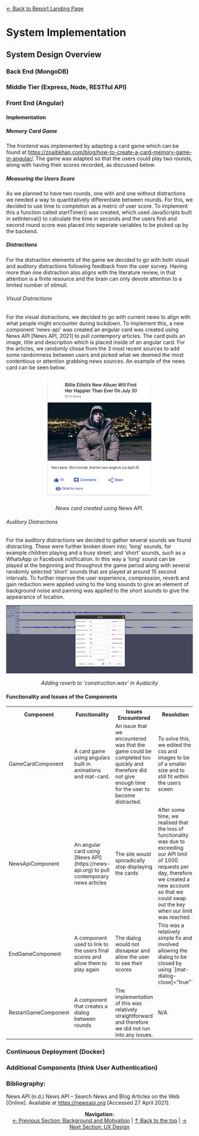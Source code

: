 [&#8592; Back to Report Landing Page](../README.md)
# System Implementation
## System Design Overview
### Back End (MongoDB)
### Middle Tier (Express, Node, RESTful API)
### Front End (Angular)

#### Implementation
##### Memory Card Game
The frontend was implemented by adapting a card game which can be found at https://zoaibkhan.com/blog/how-to-create-a-card-memory-game-in-angular/. The game was adapted so that the users could play two rounds, along with having their scores recorded, as discussed below.

##### Measuring the Users Score

As we planned to have two rounds, one with and one without distractions we needed a way to quantitatively differentiate between rounds. For this, we decided to use time to completion as a metric of user score. To implement this a function called startTimer() was created, which used JavaScripts built in setInterval() to calculate the time in seconds and the users first and second round score was placed into seperate variables to be picked up by the backend.

##### Distractions
For the distraction elements of the game we decided to go with both visual and auditory distractions following feedback from the user survey. Having more than one distraction also aligns with the literature review, in that attention is a finite resource and the brain can only devote attention to a limited number of stimuli.

###### Visual Distractions
For the visual distractions, we decided to go with current news to align with what people might encounter during lockdown. To implement this, a new component 'news-api' was created an angular card was created using News API [News API, 2021] to pull contempory articles. The card pulls an image, title and description which is placed inside of an angular card. For the articles, we randomly chose from the 3 most recent sources to add some randomness between users and picked what we deemed the most contentious or attention grabbing news sources. An example of the news card can be seen below.


<p align="center">
  <img src="images/news-card.png" width="300"/>
</p>
<p align="center">
  <em>News card created using News API.</em>
</p>

###### Auditory Distractions
For the auditory distractions we decided to gather several sounds we found distracting. These were further broken down into; ‘long’ sounds, for example children playing and a busy street; and ‘short’ sounds, such as a WhatsApp or Facebook notification. In this way a ‘long’ sound can be played at the beginning and throughout the game period along with several randomly selected ‘short’ sounds that are played at around 15 second intervals. To further improve the user experience, compression, reverb and gain reduction were applied using to the long sounds to give an element of background noise and panning was applied to the short sounds to give the appearance of location.

<p align="center">
  <img src="images/audacity.png" width="600"/>
</p>
<p align="center">
  <em>Adding reverb to 'construction.wav' in Audacity</em>
</p>

#### Functionality and Issues of the Components
<table>
<tr>
  <th>Component</th>
  <th>Functionality</th>
  <th>Issues Encountered</th>
  <th>Resolution</th>
</tr>
<tr>
  <td>GameCardComponent</td>
  <td>A card game using angulars built in animations and mat-card. </td>
  <td>An issue that we encountered was that the game could be completed too quickly and therefore did not give enough time for the user to become distracted.</td>
  <td>To solve this, we edited the css and images to be of a smaller size and to still fit within the users sceen</td>
</tr>
<tr>
  <td>NewsApiComponent</td>
  <td>An angular card using [News API](https://news-api.org) to pull contemporary news articles </td>
  <td>The site would sporadically stop displaying the cards</td>
  <td>After some time, we realised that the loss of functionality was due to exceeding our API limit of 1000 requests per day, therefore we created a new account so that we could swap out the key when our limit was reached.</td>
</tr>
<tr>
  <td>EndGameComponent</td>
  <td>A component used to link to the users final scores and allow them to play again</td>
  <td>The dialog would not dissapear and allow the user to see their scores</td>
  <td>This was a relatively simple fix and involved allowing the dialog to be closed by using `[mat-dialog-close]="true"`</td>
</tr>
<tr>
  <td>RestartGameComponent</td>
  <td>A component that creates a dialog between rounds</td>
  <td>The implementation of this was relatively straightforward and therefore we did not run into any issues. </td>
  <td>N/A</td>
</tr>
</table>



### Continuous Deployment (Docker)
### Additional Components (think User Authentication)

### Bibliography:

News API (n.d.) News API – Search News and Blog Articles on the Web [Online]. Available at https://newsapi.org [Accessed 27 April 2021].

<p align="center">
  <b>Navigation:</b><br>
  <a href="../01-Background/README.md">&#8592; Previous Section: Background and Motivation</a> |
  <a href="#system-implementation">&#8593; Back to the top</a> |
  <a href="../03-UX-Design/README.md">&#8594; Next Section: UX Design</a>
</p>
